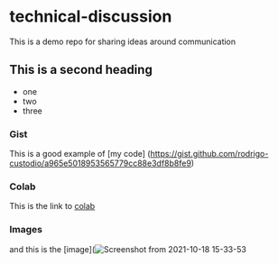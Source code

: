 # technical-discussion
This is a demo repo for sharing ideas around communication

## This is a second heading

* one
* two
* three

### Gist

This is a good example of [my code] (https://gist.github.com/rodrigo-custodio/a965e5018953565779cc88e3df8b8fe9)


### Colab

This is the link to [colab](https://colab.research.google.com/drive/1yqOK6OlMxXImKQPmDx8sUUJYSHILccju#scrollTo=koN4qtv5v7Mc)

### Images

and this is the [image](![Screenshot from 2021-10-18 15-33-53](https://user-images.githubusercontent.com/92733244/137752564-14b59175-4ac5-4019-8fe7-18075e8b6282.png)
